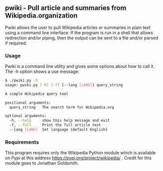 ## pwiki - Pull article and summaries from Wikipedia.organization


Pwiki allows the user to pull Wikipedia articles or summaries in plain text using a command line interface. If the program is run in a shell that allows redirection and/or piping, then the output can be sent to a file and/or parsed if required.


### Usage


Pwiki is a command line utility and gives some options about how to call it. The -h option shows a use message:

```bash
$ ./pwiki.py -h
usage: pwiki.py [-h] [-f] [--lang [LANG]] query_string

A simple Wikipedia query tool

positional arguments:
  query_string   The search term for Wikipedia.org

optional arguments:
  -h, --help     show this help message and exit
  -f, --full     Print the full article text
  --lang [LANG]  Set language (default English)
```



### Requirements


This program requires only the Wikipedia Python module which is available on Pypi at this address https://pypi.org/project/wikipedia/ . Credit for this module goes to Jonathan Goldsmith.
